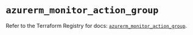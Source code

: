 # `azurerm_monitor_action_group`

Refer to the Terraform Registry for docs: [`azurerm_monitor_action_group`](https://registry.terraform.io/providers/hashicorp/azurerm/4.33.0/docs/resources/monitor_action_group).
